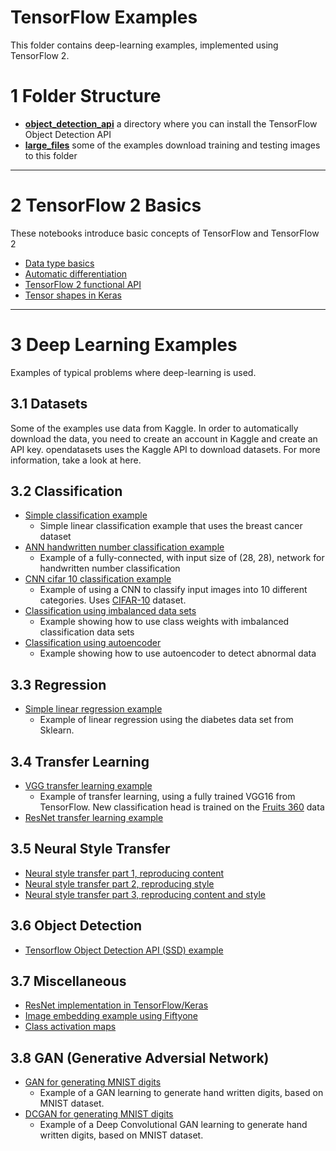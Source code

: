 # TensorFlow Examples

This folder contains deep-learning examples, implemented using TensorFlow 2.

# 1 Folder Structure

* **[object_detection_api](./object_detection_api/README.md)** a directory where you can install the TensorFlow Object Detection API
* **[large_files](./large_files/README.md)** some of the examples download training and testing images to this folder

---

# 2 TensorFlow 2 Basics

These notebooks introduce basic concepts of TensorFlow and TensorFlow 2

* [Data type basics](./Basics_data_type_tutorial.ipynb)
* [Automatic differentiation](./Basics_automatic_differentiation.ipynb)
* [TensorFlow 2 functional API](./Basics_functional_api.ipynb)
* [Tensor shapes in Keras](./Basics_tensor_shapes_in_keras.ipynb)

---

# 3 Deep Learning Examples

Examples of typical problems where deep-learning is used.

## 3.1 Datasets

Some of the examples use data from Kaggle. In order to automatically download the data, you need to create an account in Kaggle and create an API key. opendatasets uses the Kaggle API to download datasets. For more information, take a look at here.

## 3.2 Classification

* [Simple classification example](./simple_classification_example.ipynb)
  * Simple linear classification example that uses the breast cancer dataset
* [ANN handwritten number classification example](./ANN-handwritten-digits-classification.ipynb)
  * Example of a fully-connected, with input size of (28, 28), network for handwritten number classification
* [CNN cifar 10 classification example](./CNN_cifar_10_classification.ipynb)
  * Example of using a CNN to classify input images into 10 different categories. Uses [CIFAR-10](https://www.kaggle.com/c/cifar-10) dataset.
* [Classification using imbalanced data sets](./Classification_on_imbalanced_data.ipynb)
  * Example showing how to use class weights with imbalanced classification data sets
* [Classification using autoencoder](./Classification_autoencoder.ipynb)
  * Example showing how to use autoencoder to detect abnormal data

## 3.3 Regression

* [Simple linear regression example](./simple_linear_regression_example.ipynb)
  * Example of linear regression using the diabetes data set from Sklearn.

## 3.4 Transfer Learning

* [VGG transfer learning example](./VGG_transfer_learning_fruit_data.ipynb)
  * Example of transfer learning, using a fully trained VGG16 from TensorFlow. New classification head is trained on the [Fruits 360](https://www.kaggle.com/moltean/fruits) data
* [ResNet transfer learning example](./ResNet_transfer_learning_fruit_data.ipynb)

## 3.5 Neural Style Transfer

* [Neural style transfer part 1, reproducing content](./Neural_style_transfer_part_1.ipynb)
* [Neural style transfer part 2, reproducing style](./Neural_style_transfer_part_2.ipynb)
* [Neural style transfer part 3, reproducing content and style](./Neural_style_transfer_part_3.ipynb)

## 3.6 Object Detection

* [Tensorflow Object Detection API (SSD) example](./SSD_tensorflow2_object_detection_example.ipynb)

## 3.7 Miscellaneous

* [ResNet implementation in TensorFlow/Keras](./ResNet_implementation.ipynb)
* [Image embedding example using Fiftyone](./Fiftyone_image_embedding_example.ipynb)
* [Class activation maps](./class_activation_maps.ipynb)

## 3.8 GAN (Generative Adversial Network)

* [GAN for generating MNIST digits](./GAN_mnist_digits_plain.ipynb)
  * Example of a GAN learning to generate hand written digits, based on MNIST dataset.
* [DCGAN for generating MNIST digits](./DCGAN_mnist_digits.ipynb)
  * Example of a Deep Convolutional GAN learning to generate hand written digits, based on MNIST dataset.
